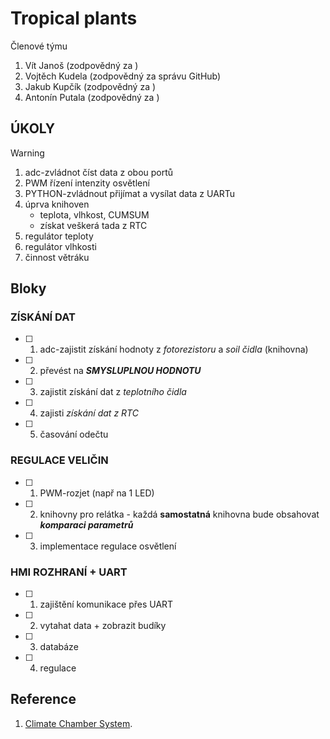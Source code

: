 # Tropical plants
Členové týmu

1. Vít Janoš (zodpovědný za )
2. Vojtěch Kudela (zodpovědný za správu GitHub)
3. Jakub Kupčík (zodpovědný za )
4. Antonín Putala (zodpovědný za )

## ÚKOLY
> [!WARNING]
> 1. adc-zvládnot číst data z obou portů
> 2. PWM řízení intenzity osvětlení
> 3. PYTHON-zvládnout přijímat a vysílat data z UARTu
> 4. úprva knihoven
>    - teplota, vlhkost, CUMSUM
>    - získat veškerá tada z RTC
> 6. regulátor teploty
> 7. regulátor vlhkosti
> 8. činnost větráku

## Bloky
### ZÍSKÁNÍ DAT
- [ ] 1. adc-zajistit získání hodnoty z _fotorezistoru_ a _soil čidla_ (knihovna)
- [ ] 2. převést na _**SMYSLUPLNOU HODNOTU**_
- [ ] 3. zajistit získání dat z _teplotního čidla_
- [ ] 4. zajisti _získání dat z RTC_
- [ ] 5. časování odečtu
   
### REGULACE VELIČIN
- [ ] 1. PWM-rozjet (např na 1 LED)
- [ ] 2. knihovny pro relátka - každá **samostatná** knihovna bude obsahovat _**komparaci parametrů**_
- [ ] 3. implementace regulace osvětlení

### HMI ROZHRANÍ + UART
- [ ] 1. zajištění komunikace přes UART
- [ ] 2. vytahat data + zobrazit budíky
- [ ] 3. databáze
- [ ] 4. regulace

## Reference
1. [Climate Chamber System](https://vhdl.lapinoo.net/testbench/).
